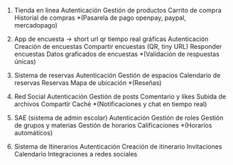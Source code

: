 1. Tienda en linea
   Autenticación
   Gestión de productos
   Carrito de compra
   Historial de compras
   \*(Pasarela de pago openpay, paypal, mercadopago)

2. App de encuesta -> short url qr tiempo real gráficas
   Autenticación
   Creación de encuestas
   Compartir encuestas (QR, tiny URL)
   Responder encuestas
   Datos graficados de encuestas
   \*(Validación de respuestas únicas)

3. Sistema de reservas
   Autenticación
   Gestión de espacios
   Calendario de reservas
   Reservas
   Mapa de ubicación
   \*(Reseñas)

4. Red Social
   Autenticación
   Gestión de posts
   Comentario y likes
   Subida de archivos
   Compartir
   Caché
   \*(Notificaciones y chat en tiempo real)

5. SAE (sistema de admin escolar)
   Autenticación
   Gestión de roles
   Gestión de grupos y materias
   Gestión de horarios
   Calificaciones
   \*(Horarios automáticos)

6. Sistema de Itinerarios
   Autenticación
   Creación de itinerario
   Invitaciones
   Calendario
   Integraciones a redes sociales
